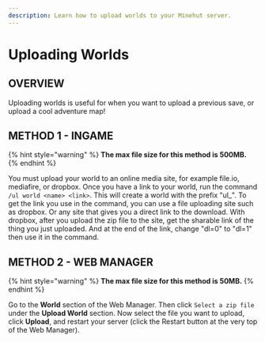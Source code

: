 ```yaml
---
description: Learn how to upload worlds to your Minehut server.
---
```


# Uploading Worlds

## OVERVIEW

Uploading worlds is useful for when you want to upload a previous save, or upload a cool adventure map!

## METHOD 1 - INGAME 

{% hint style="warning" %}
**The max file size for this method is 500MB.**
{% endhint %}

You must upload your world to an online media site, for example file.io, mediafire, or dropbox. Once you have a link to your world, run the command `/ul world <name> <link>`. This will create a world with the prefix "ul\_". To get the link you use in the command, you can use a file uploading site such as dropbox. Or any site that gives you a direct link to the download. With dropbox, after you upload the zip file to the site, get the sharable link of the thing you just uploaded. And at the end of the link, change "dl=0" to "dl=1" then use it in the command.

## METHOD 2 - WEB MANAGER

{% hint style="warning" %}
**The max file size for this method is 50MB.**
{% endhint %}

Go to the **World** section of the Web Manager. Then click `Select a zip file` under the **Upload World** section. Now select the file you want to upload, click **Upload**, and restart your server \(click the Restart button at the very top of the Web Manager\).



